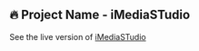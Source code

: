 ## 🔥 Project Name - iMediaSTudio
See the live version of [iMediaSTudio](https://imediasystem.github.io/iMediaSTudio/)
